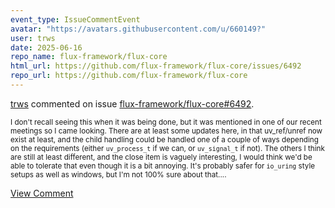 ```yaml
---
event_type: IssueCommentEvent
avatar: "https://avatars.githubusercontent.com/u/660149?"
user: trws
date: 2025-06-16
repo_name: flux-framework/flux-core
html_url: https://github.com/flux-framework/flux-core/issues/6492
repo_url: https://github.com/flux-framework/flux-core
---
```


<a href='https://github.com/trws' target='_blank'>trws</a> commented on issue <a href='https://github.com/flux-framework/flux-core/issues/6492' target='_blank'>flux-framework/flux-core#6492</a>.

<small>I don't recall seeing this when it was being done, but it was mentioned in one of our recent meetings so I came looking. There are at least some updates here, in that uv_ref/unref now exist at least, and the child handling could be handled one of a couple of ways depending on the requirements (either `uv_process_t` if we can, or `uv_signal_t` if not). The others I think are still at least different, and the close item is vaguely interesting, I would think we'd be able to tolerate that even though it is a bit annoying.  It's probably safer for `io_uring` style setups as well as windows, but I'm not 100% sure about that....</small>

<a href='https://github.com/flux-framework/flux-core/issues/6492' target='_blank'>View Comment</a>